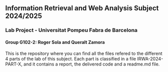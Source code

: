 ## Information Retrieval and Web Analysis Subject 2024/2025 
### Lab Project - Universitat Pompeu Fabra de Barcelona

#### Group G102-2: Roger Sola and Queralt Zamora


This is the repository where you can find all the files refered to the different 4 parts of the lab of this subject.
Each part is classified in a file IRWA-2024-PART-X, and it contains a report, the delivered code and a readme.md file.
